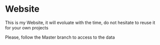 # Website
This is my Website, it will evoluate with the time, do not hesitate to reuse it for your own projects

Please, follow the Master 
branch to access to the data
